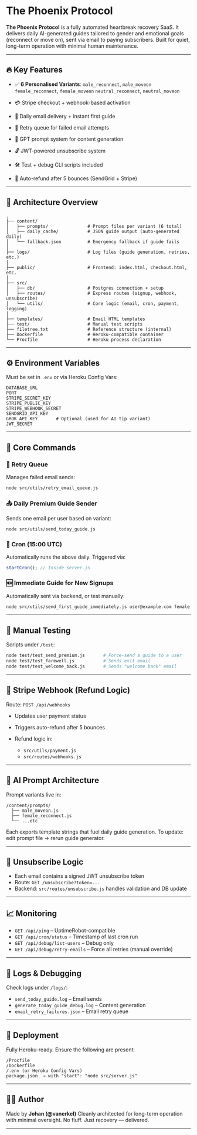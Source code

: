 # **The Phoenix Protocol**

**The Phoenix Protocol** is a fully automated heartbreak recovery SaaS. It delivers daily AI-generated guides tailored to gender and emotional goals (reconnect or move on), sent via email to paying subscribers. Built for quiet, long-term operation with minimal human maintenance.

---

## 🔥 Key Features

* ✅ **6 Personalised Variants**:
  `male_reconnect`, `male_moveon`
  `female_reconnect`, `female_moveon`
  `neutral_reconnect`, `neutral_moveon`

* 💳 Stripe checkout + webhook-based activation

* 📧 Daily email delivery + instant first guide

* 🔁 Retry queue for failed email attempts

* 🧠 GPT prompt system for content generation

* 🔓 JWT-powered unsubscribe system

* 🛠️ Test + debug CLI scripts included

* 🪫 Auto-refund after 5 bounces (SendGrid + Stripe)

---

## 🧱 Architecture Overview

```
.
├── content/
│   ├── prompts/               # Prompt files per variant (6 total)
│   ├── daily_cache/           # JSON guide output (auto-generated daily)
│   └── fallback.json          # Emergency fallback if guide fails
│
├── logs/                      # Log files (guide generation, retries, etc.)
│
├── public/                    # Frontend: index.html, checkout.html, etc.
│
├── src/
│   ├── db/                    # Postgres connection + setup
│   ├── routes/                # Express routes (signup, webhook, unsubscribe)
│   └── utils/                 # Core logic (email, cron, payment, logging)
│
├── templates/                 # Email HTML templates
├── test/                      # Manual test scripts
├── filetree.txt               # Reference structure (internal)
├── Dockerfile                 # Heroku-compatible container
└── Procfile                   # Heroku process declaration
```

---

## ⚙️ Environment Variables

Must be set in `.env` or via Heroku Config Vars:

```
DATABASE_URL
PORT
STRIPE_SECRET_KEY
STRIPE_PUBLIC_KEY
STRIPE_WEBHOOK_SECRET
SENDGRID_API_KEY
GROK_API_KEY       # Optional (used for AI tip variant)
JWT_SECRET
```

---

## 🧩 Core Commands

### 🔁 Retry Queue

Manages failed email sends:

```bash
node src/utils/retry_email_queue.js
```

### 📤 Daily Premium Guide Sender

Sends one email per user based on variant:

```bash
node src/utils/send_today_guide.js
```

### 🚀 Cron (15:00 UTC)

Automatically runs the above daily. Triggered via:

```js
startCron(); // Inside server.js
```

### 🆕 Immediate Guide for New Signups

Automatically sent via backend, or test manually:

```bash
node src/utils/send_first_guide_immediately.js user@example.com female reconnect
```

---

## 🧪 Manual Testing

Scripts under `/test`:

```bash
node test/test_send_premium.js       # Force-send a guide to a user
node test/test_farewell.js           # Sends exit email
node test/test_welcome_back.js       # Sends "welcome back" email
```

---

## 📩 Stripe Webhook (Refund Logic)

Route: `POST /api/webhooks`

* Updates user payment status
* Triggers auto-refund after 5 bounces
* Refund logic in:

  * `src/utils/payment.js`
  * `src/routes/webhooks.js`

---

## 🧠 AI Prompt Architecture

Prompt variants live in:

```
/content/prompts/
  ├── male_moveon.js
  ├── female_reconnect.js
  └── ...etc
```

Each exports template strings that fuel daily guide generation.
To update: edit prompt file → rerun guide generator.

---

## 🔐 Unsubscribe Logic

* Each email contains a signed JWT unsubscribe token
* Route: `GET /unsubscribe?token=...`
* Backend: `src/routes/unsubscribe.js` handles validation and DB update

---

## 📈 Monitoring

* `GET /api/ping` – UptimeRobot-compatible
* `GET /api/cron/status` – Timestamp of last cron run
* `GET /api/debug/list-users` – Debug only
* `GET /api/debug/retry-emails` – Force all retries (manual override)

---

## 🧼 Logs & Debugging

Check logs under `/logs/`:

* `send_today_guide.log` – Email sends
* `generate_today_guide_debug.log` – Content generation
* `email_retry_failures.json` – Email retry queue

---

## 🚀 Deployment

Fully Heroku-ready.
Ensure the following are present:

```
/Procfile
/Dockerfile
/.env (or Heroku Config Vars)
package.json  → with "start": "node src/server.js"
```

---

## 👨‍💻 Author

Made by **Johan (@vanerkel)**
Cleanly architected for long-term operation with minimal oversight.
No fluff. Just recovery — delivered.

---


